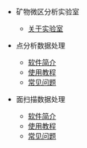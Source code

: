 * 矿物微区分析实验室

  * [关于实验室](about.md)

* 点分析数据处理

  * [软件简介](spot/about.md)
  * [使用教程](spot/start.md)
  * [常见问题](spot/question.md)

* 面扫描数据处理

  * [软件简介](mapping/about.md)
  * [使用教程](mapping/start.md)
  * [常见问题](mapping/question.md)
